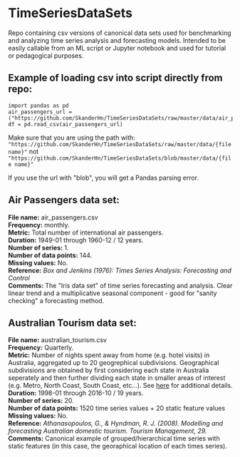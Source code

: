 # TimeSeriesDataSets

Repo containing csv versions of canonical data sets used for benchmarking and analyzing time series analysis and forecasting models. 
Intended to be easily callable from an ML script or Jupyter notebook and used for tutorial or pedagogical purposes. 

## Example of loading csv into script directly from repo:

```
import pandas as pd
air_passengers_url = ("https://github.com/SkanderHn/TimeSeriesDataSets/raw/master/data/air_passengers.csv")
df = pd.read_csv(air_passengers_url)
```
Make sure that you are using the path with: 
```"https://github.com/SkanderHn/TimeSeriesDataSets/raw/master/data/{file name}"```
not
```"https://github.com/SkanderHn/TimeSeriesDataSets/blob/master/data/{file name}"```

If you use the url with "blob", you will get a Pandas parsing error. 

## Air Passengers data set:
**File name:** air_passengers.csv   
**Frequency:** monthly.    
**Metric:** Total number of international air passengers.    
**Duration:** 1949-01 through 1960-12 / 12 years.      
**Number of series:** 1.   
**Number of data points:** 144.   
**Missing values:** No.    
**Reference:** *Box and Jenkins (1976): Times Series Analysis: Forecasting and Control*   
**Comments:** The "Iris data set" of time series forecasting and analysis. Clear linear trend and a multiplicative seasonal component - good for "sanity checking" a forecasting method.    

## Australian Tourism data set:
**File name:** australian_tourism.csv     
**Frequency:** Quarterly.     
**Metric:** Number of nights spent away from home (e.g. hotel visits) in Australia, aggregated up to 20 geogrephical subdivisions. Geographical subdivisions are obtained by first considering each state in Australia seperately and then further dividing each state in smaller areas of interest (e.g. Metro, North Coast, South Coast, etc...). See [here](https://otexts.com/fpp2/hts.html) for additional details.        
**Duration:** 1998-01 through 2016-10 / 19 years.    
**Number of series:** 20.     
**Number of data points:** 1520 time series values + 20 static feature values     
**Missing values:** No.        
**Reference:** *Athanasopoulos, G., & Hyndman, R. J. (2008). Modelling and forecasting Australian domestic tourism. Tourism 
Management, 29.*      
**Comments:** Canonical example of grouped/hierarchical time series with static features (in this case, the georaphical location of each times series).    

